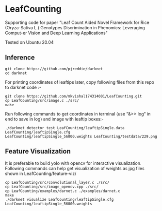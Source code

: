 # LeafCounting
Supporting code for paper "Leaf Count Aided Novel Framework for Rice (Oryza-Sativa L.) Genotypes Discrimination in Phenomics: Leveraging Comput-er Vision and Deep Learning Applications"

Tested on Ubuntu 20.04

## Inference
```
git clone https://github.com/pjreddie/darknet
cd darknet
```

For printing coordinates of leaftips later, copy following files from this repo to darknet code :-
```
git clone https://github.com/mkvishal174314001/LeafCounting.git
cp LeafCounting/src/image.c ./src/ 
make
```

Run following commands to get coordinates in terminal (use "&>> log" in end to save in log) and image with leaftip boxes:-

```
./darknet detector test LeafCounting/leaftipSingle.data LeafCounting/leaftipSingle.cfg LeafCounting/leaftipSingle_56000.weights LeafCounting/testdata/229.png
```
## Feature Visualization

It is preferable to build yolo with opencv for interactive visualization. Following commands can help get visualization of weights as jpg files shown in LeafCounting/feature-viz/
```
cp LeafCounting/src/convolutional_layer.c ./src/
cp LeafCounting/src/image_opencv.cpp ./src/
cp LeafCounting/examples/darnet.c ./examples/darnet.c
make
./darknet visualize LeafCounting/leaftipSingle.cfg LeafCounting/leaftipSingle_56000.weights
```
